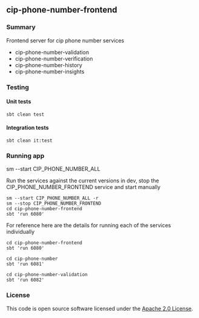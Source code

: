 
## cip-phone-number-frontend

### Summary

Frontend server for cip phone number services

- cip-phone-number-validation
- cip-phone-number-verification
- cip-phone-number-history
- cip-phone-number-insights

### Testing

#### Unit tests
    sbt clean test

#### Integration tests
    sbt clean it:test

### Running app

sm --start CIP_PHONE_NUMBER_ALL

Run the services against the current versions in dev, stop the CIP_PHONE_NUMBER_FRONTEND service and start manually

    sm --start CIP_PHONE_NUMBER_ALL -r
    sm --stop CIP_PHONE_NUMBER_FRONTEND
    cd cip-phone-number-frontend
    sbt 'run 6080'

For reference here are the details for running each of the services individually

    cd cip-phone-number-frontend
    sbt 'run 6080'
 
    cd cip-phone-number
    sbt 'run 6081'

    cd cip-phone-number-validation
    sbt 'run 6082'

### License

This code is open source software licensed under the [Apache 2.0 License]("http://www.apache.org/licenses/LICENSE-2.0.html").
